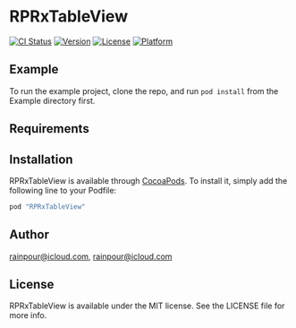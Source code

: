 # RPRxTableView

[![CI Status](http://img.shields.io/travis/rainpour@icloud.com/RPRxTableView.svg?style=flat)](https://travis-ci.org/rainpour@icloud.com/RPRxTableView)
[![Version](https://img.shields.io/cocoapods/v/RPRxTableView.svg?style=flat)](http://cocoapods.org/pods/RPRxTableView)
[![License](https://img.shields.io/cocoapods/l/RPRxTableView.svg?style=flat)](http://cocoapods.org/pods/RPRxTableView)
[![Platform](https://img.shields.io/cocoapods/p/RPRxTableView.svg?style=flat)](http://cocoapods.org/pods/RPRxTableView)

## Example

To run the example project, clone the repo, and run `pod install` from the Example directory first.

## Requirements

## Installation

RPRxTableView is available through [CocoaPods](http://cocoapods.org). To install
it, simply add the following line to your Podfile:

```ruby
pod "RPRxTableView"
```

## Author

rainpour@icloud.com, rainpour@icloud.com

## License

RPRxTableView is available under the MIT license. See the LICENSE file for more info.
